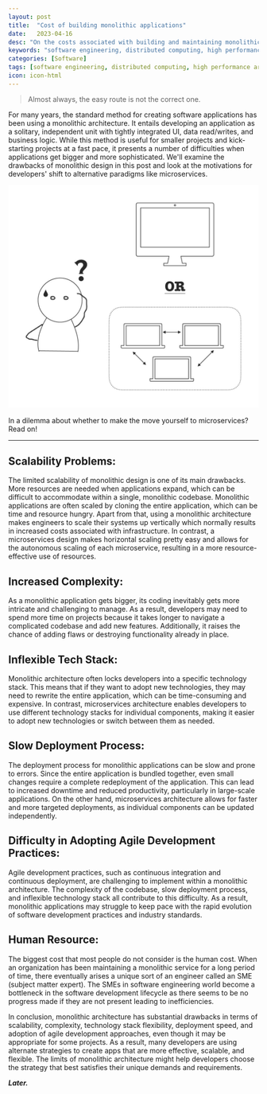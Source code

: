 ```yaml
---
layout: post
title:  "Cost of building monolithic applications"
date:   2023-04-16
desc: "On the costs associated with building and maintaining monolithic applications in Software Engineering"
keywords: "software engineering, distributed computing, high performance architecture, software resiliency, microservices, coding, facebook, amazon, lyft, goldman sachs, microsoft, apple, oracle, google, adobe, asana"
categories: [Software]
tags: [software engineering, distributed computing, high performance architecture, software resiliency, microservices]
icon: icon-html
---
```


> Almost always, the easy route is not the correct one.

For many years, the standard method for creating software applications has been using a monolithic architecture. It entails developing an application as a solitary, independent unit with tightly integrated UI, data read/writes, and business logic. While this method is useful for smaller projects and kick-starting projects at a fast pace, it presents a number of difficulties when applications get bigger and more sophisticated. We'll examine the drawbacks of monolithic design in this post and look at the motivations for developers' shift to alternative paradigms like microservices.

![The migration dilemma](/static/assets/img/blog/software/Cost-of-building-monoliths/Monolith1024_1.jpg)

In a dilemma about whether to make the move yourself to microservices? Read on!

--------------------------------------

## Scalability Problems:

The limited scalability of monolithic design is one of its main drawbacks. More resources are needed when applications expand, which can be difficult to accommodate within a single, monolithic codebase. Monolithic applications are often scaled by cloning the entire application, which can be time and resource hungry. Apart from that, using a monolithic architecture makes engineers to scale their systems up vertically which normally results in increased costs associated with infrastructure. In contrast, a microservices design makes horizontal scaling pretty easy and allows for the autonomous scaling of each microservice, resulting in a more resource-effective use of resources.


## Increased Complexity:

As a monolithic application gets bigger, its coding inevitably gets more intricate and challenging to manage. As a result, developers may need to spend more time on projects because it takes longer to navigate a complicated codebase and add new features. Additionally, it raises the chance of adding flaws or destroying functionality already in place.


## Inflexible Tech Stack:

Monolithic architecture often locks developers into a specific technology stack. This means that if they want to adopt new technologies, they may need to rewrite the entire application, which can be time-consuming and expensive. In contrast, microservices architecture enables developers to use different technology stacks for individual components, making it easier to adopt new technologies or switch between them as needed.


## Slow Deployment Process:

The deployment process for monolithic applications can be slow and prone to errors. Since the entire application is bundled together, even small changes require a complete redeployment of the application. This can lead to increased downtime and reduced productivity, particularly in large-scale applications. On the other hand, microservices architecture allows for faster and more targeted deployments, as individual components can be updated independently.


## Difficulty in Adopting Agile Development Practices:

Agile development practices, such as continuous integration and continuous deployment, are challenging to implement within a monolithic architecture. The complexity of the codebase, slow deployment process, and inflexible technology stack all contribute to this difficulty. As a result, monolithic applications may struggle to keep pace with the rapid evolution of software development practices and industry standards.


## Human Resource:

The biggest cost that most people do not consider is the human cost. When an organization has been maintaining a monolithic service for a long period of time, there eventually arises a unique sort of an engineer called an SME (subject matter expert). The SMEs in software engineering world become a bottleneck in the software development lifecycle as there seems to be no progress made if they are not present leading to inefficiencies.

In conclusion, monolithic architecture has substantial drawbacks in terms of scalability, complexity, technology stack flexibility, deployment speed, and adoption of agile development approaches, even though it may be appropriate for some projects. As a result, many developers are using alternate strategies to create apps that are more effective, scalable, and flexible. The limits of monolithic architecture might help developers choose the strategy that best satisfies their unique demands and requirements.

___Later.___